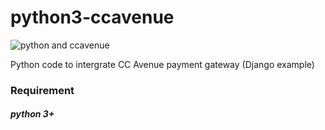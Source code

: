 # python3-ccavenue

![python and ccavenue](https://i.ibb.co/mJmFnxk/py-Cc-Untitled-1.png)


Python code to intergrate CC Avenue payment gateway (Django example)

### Requirement
##### python 3+



